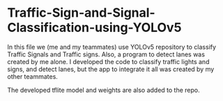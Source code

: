 # Traffic-Sign-and-Signal-Classification-using-YOLOv5
In this file we (me and my teammates) use YOLOv5 repository to classify Traffic Signals and Traffic signs.
Also, a program to detect lanes was created by me alone.
I developed the code to classify traffic lights and signs, and detect lanes, but the app to integrate it all was created by my other teammates.

The developed tflite model and weights are also added to the repo.
